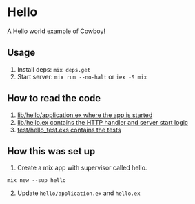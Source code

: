 # Hello

A Hello world example of Cowboy!

## Usage

1. Install deps: `mix deps.get`
2. Start server: `mix run --no-halt` or `iex -S mix`

## How to read the code

1. [lib/hello/application.ex where the app is started](lib/hello/application.ex)
2. [lib/hello.ex contains the HTTP handler and server start logic](lib/hello.ex)
3. [test/hello_test.exs contains the tests](test/hello_test.exs)

## How this was set up

1. Create a mix app with supervisor called hello.
  ```
  mix new --sup hello
  ```
2. Update `hello/application.ex` and `hello.ex`

